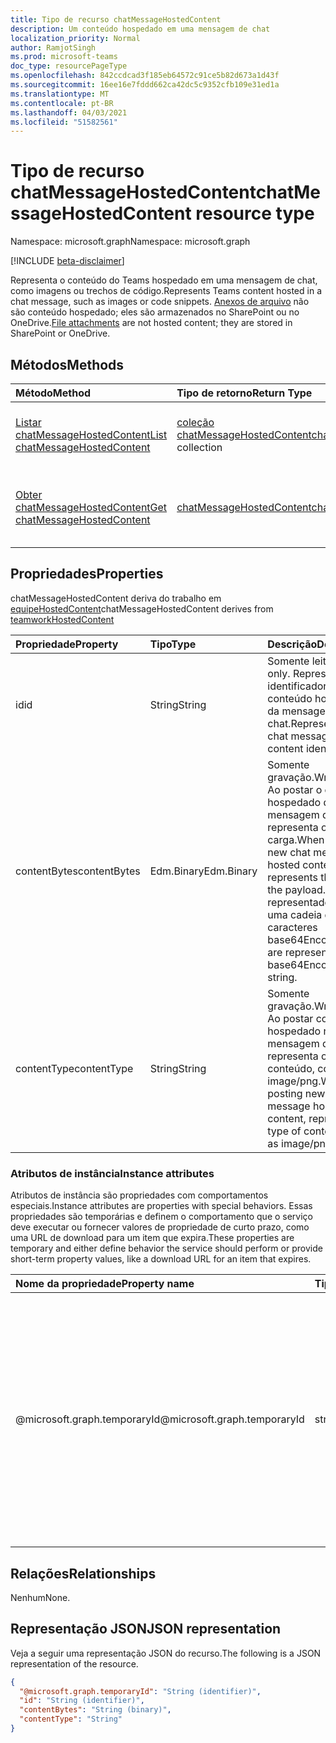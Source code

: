 ```yaml
---
title: Tipo de recurso chatMessageHostedContent
description: Um conteúdo hospedado em uma mensagem de chat
localization_priority: Normal
author: RamjotSingh
ms.prod: microsoft-teams
doc_type: resourcePageType
ms.openlocfilehash: 842ccdcad3f185eb64572c91ce5b82d673a1d43f
ms.sourcegitcommit: 16ee16e7fddd662ca42dc5c9352cfb109e31ed1a
ms.translationtype: MT
ms.contentlocale: pt-BR
ms.lasthandoff: 04/03/2021
ms.locfileid: "51582561"
---
```

# <a name="chatmessagehostedcontent-resource-type"></a><span data-ttu-id="3aea3-103">Tipo de recurso chatMessageHostedContent</span><span class="sxs-lookup"><span data-stu-id="3aea3-103">chatMessageHostedContent resource type</span></span>

<span data-ttu-id="3aea3-104">Namespace: microsoft.graph</span><span class="sxs-lookup"><span data-stu-id="3aea3-104">Namespace: microsoft.graph</span></span>

[!INCLUDE [beta-disclaimer](../../includes/beta-disclaimer.md)]

<span data-ttu-id="3aea3-105">Representa o conteúdo do Teams hospedado em uma mensagem de chat, como imagens ou trechos de código.</span><span class="sxs-lookup"><span data-stu-id="3aea3-105">Represents Teams content hosted in a chat message, such as images or code snippets.</span></span>
<span data-ttu-id="3aea3-106">[Anexos de arquivo](chatmessageattachment.md) não são conteúdo hospedado; eles são armazenados no SharePoint ou no OneDrive.</span><span class="sxs-lookup"><span data-stu-id="3aea3-106">[File attachments](chatmessageattachment.md) are not hosted content; they are stored in SharePoint or OneDrive.</span></span>

## <a name="methods"></a><span data-ttu-id="3aea3-107">Métodos</span><span class="sxs-lookup"><span data-stu-id="3aea3-107">Methods</span></span>

| <span data-ttu-id="3aea3-108">Método</span><span class="sxs-lookup"><span data-stu-id="3aea3-108">Method</span></span>       | <span data-ttu-id="3aea3-109">Tipo de retorno</span><span class="sxs-lookup"><span data-stu-id="3aea3-109">Return Type</span></span> | <span data-ttu-id="3aea3-110">Descrição</span><span class="sxs-lookup"><span data-stu-id="3aea3-110">Description</span></span> |
|:-------------|:------------|:------------|
| [<span data-ttu-id="3aea3-111">Listar chatMessageHostedContent</span><span class="sxs-lookup"><span data-stu-id="3aea3-111">List chatMessageHostedContent</span></span>](../api/chatmessage-list-hostedcontents.md) | <span data-ttu-id="3aea3-112">[coleção chatMessageHostedContent](chatmessagehostedcontent.md)</span><span class="sxs-lookup"><span data-stu-id="3aea3-112">[chatMessageHostedContent](chatmessagehostedcontent.md) collection</span></span> | <span data-ttu-id="3aea3-113">Recupere a lista de **chatMessageHostedContent** para uma mensagem.</span><span class="sxs-lookup"><span data-stu-id="3aea3-113">Retrieve the list of **chatMessageHostedContent** for a message.</span></span> |
| [<span data-ttu-id="3aea3-114">Obter chatMessageHostedContent</span><span class="sxs-lookup"><span data-stu-id="3aea3-114">Get chatMessageHostedContent</span></span>](../api/chatmessagehostedcontent-get.md) | [<span data-ttu-id="3aea3-115">chatMessageHostedContent</span><span class="sxs-lookup"><span data-stu-id="3aea3-115">chatMessageHostedContent</span></span>](chatmessagehostedcontent.md) | <span data-ttu-id="3aea3-116">Leia as propriedades e as relações de um **objeto chatMessageHostedContent.**</span><span class="sxs-lookup"><span data-stu-id="3aea3-116">Read the properties and relationships of a **chatMessageHostedContent** object.</span></span> |

## <a name="properties"></a><span data-ttu-id="3aea3-117">Propriedades</span><span class="sxs-lookup"><span data-stu-id="3aea3-117">Properties</span></span>

<span data-ttu-id="3aea3-118">chatMessageHostedContent deriva do trabalho em [equipeHostedContent](teamworkhostedcontent.md)</span><span class="sxs-lookup"><span data-stu-id="3aea3-118">chatMessageHostedContent derives from [teamworkHostedContent](teamworkhostedcontent.md)</span></span>

| <span data-ttu-id="3aea3-119">Propriedade</span><span class="sxs-lookup"><span data-stu-id="3aea3-119">Property</span></span>     | <span data-ttu-id="3aea3-120">Tipo</span><span class="sxs-lookup"><span data-stu-id="3aea3-120">Type</span></span>        | <span data-ttu-id="3aea3-121">Descrição</span><span class="sxs-lookup"><span data-stu-id="3aea3-121">Description</span></span> |
|:-------------|:------------|:------------|
|<span data-ttu-id="3aea3-122">id</span><span class="sxs-lookup"><span data-stu-id="3aea3-122">id</span></span>            |<span data-ttu-id="3aea3-123">String</span><span class="sxs-lookup"><span data-stu-id="3aea3-123">String</span></span>       | <span data-ttu-id="3aea3-124">Somente leitura.</span><span class="sxs-lookup"><span data-stu-id="3aea3-124">Read-only.</span></span> <span data-ttu-id="3aea3-125">Representa o identificador de conteúdo hospedado da mensagem de chat.</span><span class="sxs-lookup"><span data-stu-id="3aea3-125">Represents the chat message hosted content identifier.</span></span>|
|<span data-ttu-id="3aea3-126">contentBytes</span><span class="sxs-lookup"><span data-stu-id="3aea3-126">contentBytes</span></span>  |<span data-ttu-id="3aea3-127">Edm.Binary</span><span class="sxs-lookup"><span data-stu-id="3aea3-127">Edm.Binary</span></span>   | <span data-ttu-id="3aea3-128">Somente gravação.</span><span class="sxs-lookup"><span data-stu-id="3aea3-128">Write-only.</span></span> <span data-ttu-id="3aea3-129">Ao postar o conteúdo hospedado da nova mensagem de chat, representa os bytes da carga.</span><span class="sxs-lookup"><span data-stu-id="3aea3-129">When posting new chat message hosted content, represents the bytes of the payload.</span></span> <span data-ttu-id="3aea3-130">Eles são representados como uma cadeia de caracteres base64Encoded.</span><span class="sxs-lookup"><span data-stu-id="3aea3-130">These are represented as a base64Encoded string.</span></span>|
|<span data-ttu-id="3aea3-131">contentType</span><span class="sxs-lookup"><span data-stu-id="3aea3-131">contentType</span></span>   |<span data-ttu-id="3aea3-132">String</span><span class="sxs-lookup"><span data-stu-id="3aea3-132">String</span></span>       | <span data-ttu-id="3aea3-133">Somente gravação.</span><span class="sxs-lookup"><span data-stu-id="3aea3-133">Write-only.</span></span> <span data-ttu-id="3aea3-134">Ao postar conteúdo hospedado na nova mensagem de chat, representa o tipo de conteúdo, como image/png.</span><span class="sxs-lookup"><span data-stu-id="3aea3-134">When posting new chat message hosted content, represents the type of content, such as image/png.</span></span>|

### <a name="instance-attributes"></a><span data-ttu-id="3aea3-135">Atributos de instância</span><span class="sxs-lookup"><span data-stu-id="3aea3-135">Instance attributes</span></span>

<span data-ttu-id="3aea3-136">Atributos de instância são propriedades com comportamentos especiais.</span><span class="sxs-lookup"><span data-stu-id="3aea3-136">Instance attributes are properties with special behaviors.</span></span>
<span data-ttu-id="3aea3-137">Essas propriedades são temporárias e definem o comportamento que o serviço deve executar ou fornecer valores de propriedade de curto prazo, como uma URL de download para um item que expira.</span><span class="sxs-lookup"><span data-stu-id="3aea3-137">These properties are temporary and either define behavior the service should perform or provide short-term property values, like a download URL for an item that expires.</span></span>

| <span data-ttu-id="3aea3-138">Nome da propriedade</span><span class="sxs-lookup"><span data-stu-id="3aea3-138">Property name</span></span>                     | <span data-ttu-id="3aea3-139">Tipo</span><span class="sxs-lookup"><span data-stu-id="3aea3-139">Type</span></span>   | <span data-ttu-id="3aea3-140">Descrição</span><span class="sxs-lookup"><span data-stu-id="3aea3-140">Description</span></span>
|:----------------------------------|:-------|:--------------------------------
| <span data-ttu-id="3aea3-141">@microsoft.graph.temporaryId</span><span class="sxs-lookup"><span data-stu-id="3aea3-141">@microsoft.graph.temporaryId</span></span>      | <span data-ttu-id="3aea3-142">string</span><span class="sxs-lookup"><span data-stu-id="3aea3-142">string</span></span> | <span data-ttu-id="3aea3-143">Somente gravação.</span><span class="sxs-lookup"><span data-stu-id="3aea3-143">Write-only.</span></span> <span data-ttu-id="3aea3-144">Representa a temporaryId do conteúdo hospedado ao postar uma mensagem para se referir ao conteúdo hospedado no **recurso chatMessage** que está sendo enviado.</span><span class="sxs-lookup"><span data-stu-id="3aea3-144">Represents the temporaryId for the hosted content while posting a message to refer to the hosted content in **chatMessage** resource being sent.</span></span>|

## <a name="relationships"></a><span data-ttu-id="3aea3-145">Relações</span><span class="sxs-lookup"><span data-stu-id="3aea3-145">Relationships</span></span>

<span data-ttu-id="3aea3-146">Nenhum</span><span class="sxs-lookup"><span data-stu-id="3aea3-146">None.</span></span>

## <a name="json-representation"></a><span data-ttu-id="3aea3-147">Representação JSON</span><span class="sxs-lookup"><span data-stu-id="3aea3-147">JSON representation</span></span>

<span data-ttu-id="3aea3-148">Veja a seguir uma representação JSON do recurso.</span><span class="sxs-lookup"><span data-stu-id="3aea3-148">The following is a JSON representation of the resource.</span></span>

<!-- {
  "blockType": "resource",
  "optionalProperties": [

  ],
  "@odata.type": "microsoft.graph.chatMessageHostedContent",
  "keyProperty": "id"
}-->

```json
{
  "@microsoft.graph.temporaryId": "String (identifier)",
  "id": "String (identifier)",
  "contentBytes": "String (binary)",
  "contentType": "String"
}
```

<!-- uuid: 16cd6b66-4b1a-43a1-adaf-3a886856ed98
2019-02-04 14:57:30 UTC -->
<!-- {
  "type": "#page.annotation",
  "description": "chatMessageHostedContent resource",
  "keywords": "",
  "section": "documentation",
  "tocPath": ""
}-->


